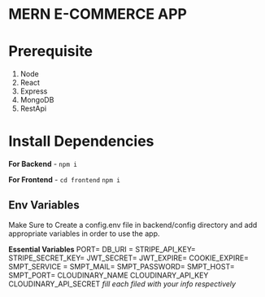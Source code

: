 # MERN E-COMMERCE APP

# Prerequisite

1. Node 
2. React
3. Express
4. MongoDB
5. RestApi

# Install Dependencies

**For Backend**  -  `npm i`

**For Frontend**  -  `cd frontend`  `npm i`

## Env Variables

Make Sure to Create a config.env file in backend/config directory and add appropriate variables in order to use the app.

**Essential Variables**  PORT= DB_URI = STRIPE_API_KEY= STRIPE_SECRET_KEY= JWT_SECRET= JWT_EXPIRE= COOKIE_EXPIRE= SMPT_SERVICE = SMPT_MAIL= SMPT_PASSWORD= SMPT_HOST= SMPT_PORT= CLOUDINARY_NAME CLOUDINARY_API_KEY CLOUDINARY_API_SECRET  _fill each filed with your info respectively_